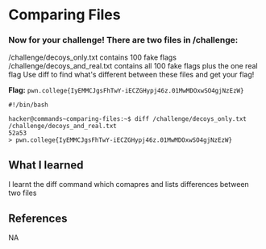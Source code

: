 # Comparing Files

### Now for your challenge! There are two files in /challenge:

/challenge/decoys_only.txt contains 100 fake flags
/challenge/decoys_and_real.txt contains all 100 fake flags plus the one real flag
Use diff to find what's different between these files and get your flag!

**Flag:** `pwn.college{IyEMMCJgsFhTwY-iECZGHypj46z.01MwMDOxwSO4gjNzEzW}`

```
#!/bin/bash

hacker@commands~comparing-files:~$ diff /challenge/decoys_only.txt /challenge/decoys_and_real.txt
52a53
> pwn.college{IyEMMCJgsFhTwY-iECZGHypj46z.01MwMDOxwSO4gjNzEzW}
```

## What I learned

I learnt the diff command which comapres and lists differences between two files

## References

NA

